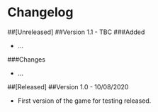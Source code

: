 # Changelog

##[Unreleased]
##Version 1.1 - TBC
###Added
- ...

###Changes
- ... 

##[Released]
##Version 1.0 - 10/08/2020
- First version of the game for testing released.


